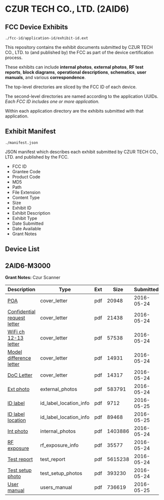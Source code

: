 # CZUR TECH CO., LTD. (2AID6)
## FCC Device Exhibits

```
./fcc-id/application-id/exhibit-id.ext
```

This repository contains the exhibit documents submitted by CZUR TECH CO., LTD. to (and published by) the FCC as part of the device certification process.

These exhibits can include **internal photos**, **external photos**, **RF test reports**, **block diagrams**, **operational descriptions**, **schematics**, **user manuals**, and various **correspondence**.

The top-level directories are sliced by the FCC ID of each device.

The second-level directories are named according to the application UUIDs. *Each FCC ID includes one or more application.*

Within each application directory are the exhibits submitted with that application. 

## Exhibit Manifest

```
./manifest.json
```

JSON manifest which describes each exhibit submitted by CZUR TECH CO., LTD. and published by the FCC.

- FCC ID
- Grantee Code
- Product Code
- MD5
- Path
- File Extension
- Content Type
- Size
- Exhibit ID
- Exhibit Description
- Exhibit Type
- Date Submitted
- Date Available
- Grant Notes

## Device List
## 2AID6-M3000
**Grant Notes:** Czur Scanner

| Description | Type | Ext | Size | Submitted | Available |
| ----------- | ---- | --- | ---- | --------- | --------- |
| [POA](2AID6-M3000/56b009a3401a4a47c8c9b5576ab5ccdb/3002906.pdf) | cover_letter | pdf | 20948 | 2016-05-24 | 2016-05-25 |
| [Confidential request letter](2AID6-M3000/56b009a3401a4a47c8c9b5576ab5ccdb/3002907.pdf) | cover_letter | pdf | 21438 | 2016-05-24 | 2016-05-25 |
| [WiFi ch 12-13 letter](2AID6-M3000/56b009a3401a4a47c8c9b5576ab5ccdb/3002908.pdf) | cover_letter | pdf | 57538 | 2016-05-24 | 2016-05-25 |
| [Model difference letter](2AID6-M3000/56b009a3401a4a47c8c9b5576ab5ccdb/3002909.pdf) | cover_letter | pdf | 14931 | 2016-05-24 | 2016-05-25 |
| [DoC Letter](2AID6-M3000/56b009a3401a4a47c8c9b5576ab5ccdb/3002910.pdf) | cover_letter | pdf | 14317 | 2016-05-24 | 2016-05-25 |
| [Ext photo](2AID6-M3000/56b009a3401a4a47c8c9b5576ab5ccdb/3002914.pdf) | external_photos | pdf | 583791 | 2016-05-24 | 2016-05-25 |
| [ID label](2AID6-M3000/56b009a3401a4a47c8c9b5576ab5ccdb/3002939.pdf) | id_label_location_info | pdf | 9712 | 2016-05-25 | 2016-05-25 |
| [ID label location](2AID6-M3000/56b009a3401a4a47c8c9b5576ab5ccdb/3002940.pdf) | id_label_location_info | pdf | 89468 | 2016-05-25 | 2016-05-25 |
| [Int photo](2AID6-M3000/56b009a3401a4a47c8c9b5576ab5ccdb/3002915.pdf) | internal_photos | pdf | 1403886 | 2016-05-24 | 2016-05-25 |
| [RF exposure](2AID6-M3000/56b009a3401a4a47c8c9b5576ab5ccdb/3002911.pdf) | rf_exposure_info | pdf | 35577 | 2016-05-24 | 2016-05-25 |
| [Test report](2AID6-M3000/56b009a3401a4a47c8c9b5576ab5ccdb/3002912.pdf) | test_report | pdf | 5615238 | 2016-05-24 | 2016-05-25 |
| [Test setup photo](2AID6-M3000/56b009a3401a4a47c8c9b5576ab5ccdb/3002913.pdf) | test_setup_photos | pdf | 393230 | 2016-05-24 | 2016-05-25 |
| [User manual](2AID6-M3000/56b009a3401a4a47c8c9b5576ab5ccdb/3002946.pdf) | users_manual | pdf | 736619 | 2016-05-25 | 2016-05-25 |
